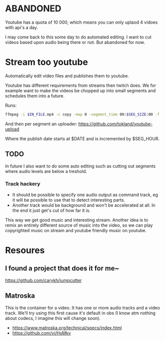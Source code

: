 # ABANDONED

Youtube has a quota of 10 000,
which means you can only uplaod 4 vidoes with api's a day.

I may come back to this some day to do automated editing.
I want to cut videos based upon audio being there or not.
But abandoned for now.

# Stream too youtube

Automatically edit video files and publishes them to youtube.

Youtube has different requirements from streams then twitch does.
We for example want to make the videos be chopped up into
small segments and schedules them into a future.

Runs:

```bash
ffmpeg -i $IN_FILE.mp4 -c copy -map 0 -segment_time 00:$SEG_SIZE:00 -f segment -reset_timestamps 1 $OUT_FILE-%03d.mp4
```

And then per segment an uploader:
https://github.com/tokland/youtube-upload

Where the publish date starts at $DATE and is incremented by $SEG_HOUR.

## TODO

In future I also want to do some auto editing such
as cutting out segments where audio levels are below a treshold.


### Track hackery

+ It should be possible to specify one audio output as command track,
  eg it will be possible to use that to detect interesting parts.
+ Another track would be background and won't be accelerated at all.
  In the end it just get's cut of how far it is.

This way we get good music and interesting stream.
Another idea is to remix an entirely different source of music
into the video, so we can play copyrighted music on stream
and youtube friendly music on youtube.

# Resoures

## I found a project that does it for me~
https://github.com/carykh/jumpcutter

## Matroska
This is the container for a video. It has one or more audio tracks and a
video track.
We'll try using this first cause it's default in obs
(I know atm nothing about codecs, I imagine this will change soon).

+ https://www.matroska.org/technical/specs/index.html
+ https://github.com/vi/HsMkv

